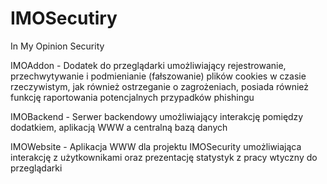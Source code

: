 # IMOSecutiry
In My Opinion Security


IMOAddon - Dodatek do przeglądarki umożliwiający rejestrowanie, przechwytywanie i podmienianie (fałszowanie) plików cookies w czasie rzeczywistym, jak również ostrzeganie o zagrożeniach, posiada również funkcję raportowania potencjalnych przypadków phishingu

IMOBackend - Serwer backendowy umożliwiający interakcję pomiędzy dodatkiem, aplikacją WWW a centralną bazą danych

IMOWebsite - Aplikacja WWW dla projektu IMOSecurity umożliwiająca interakcję z użytkownikami oraz prezentację statystyk z pracy wtyczny do przeglądarki
